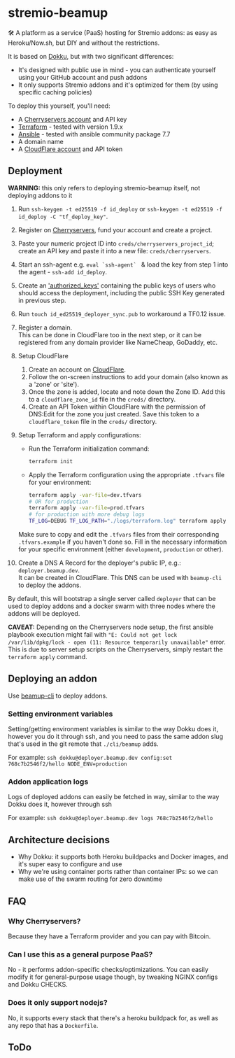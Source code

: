 # stremio-beamup
🛠️ A platform as a service (PaaS) hosting for Stremio addons: as easy as Heroku/Now.sh, but DIY and without the restrictions.

It is based on [Dokku](https://github.com/dokku/dokku), but with two significant differences:
* It's designed with public use in mind - you can authenticate yourself using your GitHub account and push addons
* It only supports Stremio addons and it's optimized for them (by using specific caching policies)


To deploy this yourself, you'll need:

* A [Cherryservers account](https://portal.cherryservers.com/#/register) and API key
* [Terraform](https://www.terraform.io/downloads.html) - tested with version 1.9.x
* [Ansible](https://docs.ansible.com/ansible/latest/installation_guide/intro_installation.html) - tested with ansible community package 7.7
* A domain name
* A [CloudFlare account](https://www.cloudflare.com/) and API token

## Deployment

**WARNING:** this only refers to deploying stremio-beamup itself, not deploying addons to it

1. Run `ssh-keygen -t ed25519 -f id_deploy` or `ssh-keygen -t ed25519 -f id_deploy -C "tf_deploy_key"`.
2. Register on [Cherryservers](https://cherryservers.com), fund your account and create a project.
3. Paste your numeric project ID into `creds/cherryservers_project_id`; create an API key and paste it into a new file: `creds/cherryservers`.
4. Start an ssh-agent e.g. ``eval `ssh-agent` `` & load the key from step 1 into the agent - `ssh-add id_deploy`.
5. Create an ['authorized_keys'](https://www.ssh.com/ssh/authorized_keys/) containing the public keys of users who should access the deployment, including the public SSH Key generated in previous step.
6. Run `touch id_ed25519_deployer_sync.pub` to workaround a TF0.12 issue.
7. Register a domain.  
This can be done in CloudFlare too in the next step, or it can be registered from any domain provider like NameCheap, GoDaddy, etc.
8. Setup CloudFlare
    1. Create an account on [CloudFlare](https://www.cloudflare.com).
    2. Follow the on-screen instructions to add your domain (also known as a 'zone' or 'site').
    3. Once the zone is added, locate and note down the Zone ID. Add this to a `cloudflare_zone_id` file in the `creds/` directory.
    4. Create an API Token within CloudFlare with the permission of DNS:Edit for the zone you just created. Save this token to a `cloudflare_token` file in the `creds/` directory.

10. Setup Terraform and apply configurations:
    - Run the Terraform initialization command:
      ```bash
      terraform init
      ```
    - Apply the Terraform configuration using the appropriate `.tfvars` file for your environment:
      ```bash
      terraform apply -var-file=dev.tfvars
      # OR for production
      terraform apply -var-file=prod.tfvars
      # for production with more debug logs
      TF_LOG=DEBUG TF_LOG_PATH="./logs/terraform.log" terraform apply -var-file=prod.tfvars
      ```
    Make sure to copy and edit the `.tfvars` files from their corresponding `.tfvars.example` if you haven't done so. Fill in the necessary information for your specific environment (either `development`, `production` or other).  
9. Create a DNS A Record for the deployer's public IP, e.g.: `deployer.beamup.dev`.  
It can be created in CloudFlare. This DNS can be used with `beamup-cli` to deploy the addons.

By default, this will bootstrap a single server called `deployer` that can be used to deploy addons and a docker swarm with three nodes where the addons will be deployed.

**CAVEAT:** Depending on the Cherryservers node setup, the first ansible playbook execution might fail with `"E: Could not get lock /var/lib/dpkg/lock - open (11: Resource temporarily unavailable"` error. This is due to server setup scripts on the Cherryservers, simply restart the `terraform apply` command.

## Deploying an addon

Use [beamup-cli](https://github.com/Stremio/stremio-beamup-cli) to deploy addons.

### Setting environment variables
Setting/getting environment variables is similar to the way Dokku does it, however you do it through ssh, and you need to pass the same addon slug that's used in the git remote that `./cli/beamup` adds.

For example: `ssh dokku@deployer.beamup.dev config:set 768c7b2546f2/hello NODE_ENV=production`

### Addon application logs
Logs of deployed addons can easily be fetched in way, similar to the way Dokku does it, however through ssh

For example: `ssh dokku@deployer.beamup.dev logs 768c7b2546f2/hello`

## Architecture decisions

* Why Dokku: it supports both Heroku buildpacks and Docker images, and it's super easy to configure and use
* Why we're using container ports rather than container IPs: so we can make use of the swarm routing for zero downtime

## FAQ

### Why Cherryservers?
Because they have a Terraform provider and you can pay with Bitcoin.

### Can I use this as a general purpose PaaS?
No - it performs addon-specific checks/optimizations. You can easily modify it for general-purpose usage though, by tweaking NGINX configs and Dokku CHECKS.

### Does it only support nodejs?
No, it supports every stack that there's a heroku buildpack for, as well as any repo that has a `Dockerfile`.

## ToDo
